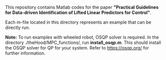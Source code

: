 This repository contains Matlab codes for the paper **"Practical Guidelines for Data-driven Identification of Lifted Linear Predictors for Control"**.

Each m-file located in this directory represents an example that can be directly run.

**Note:** To run examples with wheeled robot, OSQP solver is required. 
In the directory ./theHood/MPC_functions/, run **install_osqp.m**. This should install the OSQP solver for QP for your system. Refer to https://osqp.org/ for further information.